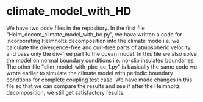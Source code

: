 # climate_model_with_HD

We have two code files in the repository. In the first file "Helm_decom_climate_model_with_bc.py", 
we have written a code for incorporating Helmholtz decomposition into the climate mode i.e. we calculate the divergence-free and curl-free parts of atmospheric 
velocity and pass only the div-free part to the ocean model. In this file
we also solve the model on normal boundary conditions i.e. no-slip insulated boundaries.
The other file "clim_model_with_pbc_cc_1.py" is basically the same code we wrote earlier
to simulate the climate model with periodic boundary condtions for complete coupling test case.
We have made changes in this file so that we can compare the results and see if after the Helmholtz decomposition,
we still get satisfactory results.

